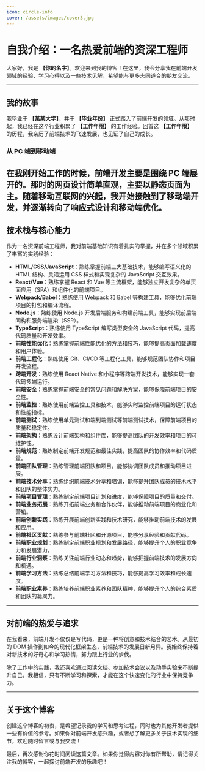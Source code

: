 ```yaml
---
icon: circle-info
cover: /assets/images/cover3.jpg
---
```


# 自我介绍：一名热爱前端的资深工程师

大家好，我是 **【你的名字】**。欢迎来到我的博客！在这里，我会分享我在前端开发领域的经验、学习心得以及一些技术见解，希望能与更多志同道合的朋友交流。

---

## 我的故事

我毕业于 **【某某大学】**，并于 **【毕业年份】** 正式踏入了前端开发的领域。从那时起，我已经在这个行业积累了 **【工作年限】** 的工作经验。回首这 **【工作年限】** 的历程，我亲历了前端技术的飞速发展，也见证了自己的成长。

### 从 PC 端到移动端

在我刚开始工作的时候，前端开发主要是围绕 PC 端展开的。那时的网页设计简单直观，主要以静态页面为主。随着移动互联网的兴起，我开始接触到了移动端开发，并逐渐转向了响应式设计和移动端优化。
---

## 技术栈与核心能力

作为一名资深前端工程师，我对前端基础知识有着扎实的掌握，并在多个领域积累了丰富的实践经验：

- **HTML/CSS/JavaScript**：熟练掌握前端三大基础技术，能够编写语义化的 HTML 结构、灵活运用 CSS 样式和实现复杂的 JavaScript 交互效果。
- **React/Vue**：熟练掌握 React 和 Vue 等主流框架，能够独立开发复杂的单页面应用（SPA）和组件化的前端项目。
- **Webpack/Babel**：熟练使用 Webpack 和 Babel 等构建工具，能够优化前端项目的打包和编译流程。
- **Node.js**：熟练使用 Node.js 开发后端服务和构建前端工具，能够实现前后端同构和服务端渲染（SSR）。
- **TypeScript**：熟练使用 TypeScript 编写类型安全的 JavaScript 代码，提高代码质量和开发效率。
- **前端性能优化**：熟练掌握前端性能优化的方法和技巧，能够提高页面加载速度和用户体验。
- **前端工程化**：熟练使用 Git、CI/CD 等工程化工具，能够规范团队协作和项目开发流程。
- **跨端开发**：熟练使用 React Native 和小程序等跨端开发技术，能够实现一套代码多端运行。
- **前端安全**：熟练掌握前端安全的常见问题和解决方案，能够保障前端项目的安全性。
- **前端监控**：熟练使用前端监控工具和技术，能够实时监控前端项目的运行状态和性能指标。
- **前端测试**：熟练使用单元测试和端到端测试等前端测试技术，保障前端项目的质量和稳定性。
- **前端架构**：熟练设计前端架构和组件库，能够提高团队的开发效率和项目的可维护性。
- **前端规范**：熟练制定前端开发规范和最佳实践，提高团队的协作效率和代码质量。
- **前端团队管理**：熟练管理前端团队和项目，能够协调团队成员和推动项目进展。
- **前端技术分享**：熟练组织前端技术分享和培训，能够提升团队成员的技术水平和团队的整体实力。
- **前端项目管理**：熟练制定前端项目计划和进度，能够保障项目的质量和交付。
- **前端业务拓展**：熟练开拓前端业务和合作伙伴，能够推动前端项目的商业化和营销。
- **前端创新实践**：熟练开展前端创新实践和技术研究，能够推动前端技术的发展和应用。
- **前端社区贡献**：熟练参与前端社区和开源项目，能够分享经验和贡献代码。
- **前端职业规划**：熟练制定前端职业规划和发展路径，能够提升个人的职业竞争力和发展潜力。
- **前端行业洞察**：熟练关注前端行业动态和趋势，能够把握前端技术的发展方向和机遇。
- **前端学习方法**：熟练总结前端学习方法和技巧，能够提高学习效率和成长速度。
- **前端职业素养**：熟练培养前端职业素养和团队精神，能够提升个人的综合素质和团队的凝聚力。

---

## 对前端的热爱与追求

在我看来，前端开发不仅仅是写代码，更是一种将创意和技术结合的艺术。从最初的 DOM 操作到如今的现代化框架生态，前端技术的发展日新月异。我始终保持着对新技术的好奇心和学习热情，努力跟上行业的步伐。

除了工作中的实践，我还喜欢通过阅读文档、参加技术会议以及动手实验来不断提升自己。我相信，只有不断学习和探索，才能在这个快速变化的行业中保持竞争力。

---

## 关于这个博客

创建这个博客的初衷，是希望记录我的学习和思考过程，同时也为其他开发者提供一些有价值的参考。如果你对前端开发感兴趣，或者想了解更多关于技术实现的细节，欢迎随时留言或与我交流！

最后，再次感谢你花时间阅读这篇文章。如果你觉得内容对你有所帮助，请记得关注我的博客，一起探讨前端开发的乐趣吧！
